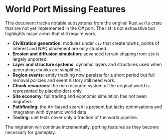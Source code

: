 # World Port Missing Features

This document tracks notable subsystems from the original Rust `world` crate
that are not yet implemented in the C# port. The list is not exhaustive
but highlights major areas that still require work.

- **Civilization generation**: modules under `civ` that create towns,
  points of interest and NPC placement are only stubbed.
- **Erosion and diffusion simulation**: advanced terrain shaping from
  `sim` is largely unported.
- **Layer and structure systems**: dynamic layers and structures used
  when generating chunks are simplified.
- **Region events**: entity tracking now persists for a short period but
  full removal policies and event history still need work.
- **Chunk resources**: the rich resource system of the original world
  is represented by placeholders only.
- **Site economy**: full trading and economic simulation has not been
  migrated.
- **Pathfinding**: the A*-based search is present but lacks optimisations
  and integration with dynamic world data.
- **Testing**: unit tests cover only a fraction of the world pipeline.

The migration will continue incrementally, porting features as they
become necessary for gameplay.
